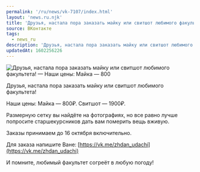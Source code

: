 ```yaml
---
permalink: '/ru/news/vk-7107/index.html'
layout: 'news.ru.njk'
title: 'Друзья, настала пора заказать майку или свитшот любимого факультета! —  Наши цены:  Майка — 800'
source: ВКонтакте
tags:
  - news_ru
description: 'Друзья, настала пора заказать майку или свитшот любимого факультета! —  Наши цены:  Майка — 800'
updatedAt: 1602256226
---
```

![Друзья, настала пора заказать майку или свитшот любимого факультета! —  Наши цены:  Майка — 800](https://sun9-64.userapi.com/impg/rwuPL3-SAMCeeFEkUMjuDSJh69xiUbji3vp_qA/WpD0TYcOQcw.jpg?size=1280x853&quality=96&proxy=1&sign=059e9de10f78aa70f83c968d324c5958&c_uniq_tag=OKOlKrj_fC4MGvnSZ2xIYMXCVgkvAVOoW_5jmwG1okU&type=album)

Друзья, настала пора заказать майку или свитшот любимого факультета!

Наши цены:
Майка — 800₽.
Свитшот — 1900₽.

Размерную сетку вы найдёте на фотографиях, но все равно лучше попросите старшекурсников дать вам померить вещь вживую.

Заказы принимаем до 16 октября включительно.

Для заказа напишите Ване: [https://vk.me/zhdan_udachi](https://vk.me/zhdan_udachi)

И помните, любимый факультет согреёт в любую погоду!
